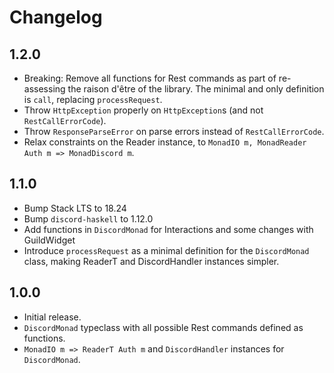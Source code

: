 # Changelog

## 1.2.0

- Breaking: Remove all functions for Rest commands as part of re-assessing the raison d'être of the library. The minimal and only definition is `call`, replacing `processRequest`.
- Throw `HttpException` properly on `HttpException`s (and not `RestCallErrorCode`).
- Throw `ResponseParseError` on parse errors instead of `RestCallErrorCode`.
- Relax constraints on the Reader instance, to `MonadIO m, MonadReader Auth m => MonadDiscord m`.

## 1.1.0

- Bump Stack LTS to 18.24
- Bump `discord-haskell` to 1.12.0
- Add functions in `DiscordMonad` for Interactions and some changes with GuildWidget
- Introduce `processRequest` as a minimal definition for the `DiscordMonad` class, making ReaderT and DiscordHandler instances simpler.

## 1.0.0

- Initial release.
- `DiscordMonad` typeclass with all possible Rest commands defined as functions.
- `MonadIO m => ReaderT Auth m` and `DiscordHandler` instances for `DiscordMonad`.
